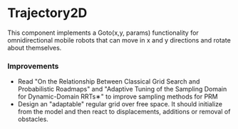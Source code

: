 Trajectory2D
===============================

This component implements a Goto(x,y, params) functionality for omnidirectional mobile robots that can move in x and y directions and rotate about themselves.



### Improvements

* Read "On the Relationship Between Classical Grid Search
and Probabilistic Roadmaps" and "Adaptive Tuning of the Sampling Domain for Dynamic-Domain RRTs∗" to improve sampling methods for PRM
* Design an "adaptable" regular grid over free space. It should initialize from the model and then react to displacements, additions or removal of obstacles. 
